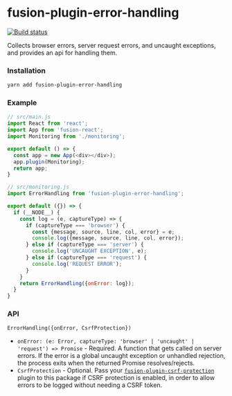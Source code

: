 # fusion-plugin-error-handling

[![Build status](https://badge.buildkite.com/1a76dbe95f76cd888a286290c365fabd54fcc62edb3895aa5d.svg?branch=master)](https://buildkite.com/uberopensource/fusion-plugin-error-handling)

Collects browser errors, server request errors, and uncaught exceptions, and provides an api for handling them.

### Installation

```sh
yarn add fusion-plugin-error-handling
```

### Example

```js
// src/main.js
import React from 'react';
import App from 'fusion-react';
import Monitoring from './monitoring';

export default () => {
  const app = new App(<div></div>);
  app.plugin(Monitoring);
  return app;
}

// src/monitoring.js
import ErrorHandling from 'fusion-plugin-error-handling';

export default ({}) => {
  if (__NODE__) {
    const log = (e, captureType) => {
      if (captureType === 'browser') {
        const {message, source, line, col, error} = e;
        console.log({message, source, line, col, error});
      } else if (captureType === 'server') {
        console.log('UNCAUGHT EXCEPTION', e);
      } else if (captureType === 'request') {
        console.log('REQUEST ERROR');
      }
    }
    return ErrorHandling({onError: log});
  }
}
```

### API

`ErrorHandling({onError, CsrfProtection})`

- `onError: (e: Error, captureType: 'browser' | 'uncaught' | 'request') => Promise` - Required. A function that gets called on server errors. If the error is a global uncaught exception or unhandled rejection, the process exits when the returned Promise resolves/rejects.
- `CsrfProtection` - Optional. Pass your [`fusion-plugin-csrf-protection`](https://github.com/fusionjs/fusion-plugin-csrf-protection) plugin to this package if CSRF protection is enabled, in order to allow errors to be logged without needing a CSRF token.

